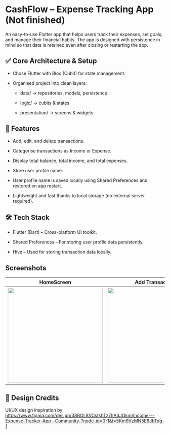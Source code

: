 # CashFlow – Expense Tracking App (Not finished)
An easy-to-use Flutter app that helps users track their expenses, set goals, and manage their financial habits. The app is designed with persistence in mind so that data is retained even after closing or restarting the app.


## ✅ Core Architecture & Setup

- Chose Flutter with Bloc (Cubit) for state management.

- Organised project into clean layers:

   - data/ → repositories, models, persistence

   - logic/ → cubits & states

   - presentation/ → screens & widgets
 

## 🚀 Features

- Add, edit, and delete transactions.

- Categorise transactions as Income or Expense.

- Display total balance, total income, and total expenses.

- Store user profile name.

- User profile name is saved locally using Shared Preferences and restored on app restart.

- Lightweight and fast thanks to local storage (no external server required).

## 🛠️ Tech Stack

- Flutter (Dart) – Cross-platform UI toolkit.

- Shared Preferences – For storing user profile data persistently.

- Hive – Used for storing transaction data locally.


## Screenshots
| HomeScreen | Add Transaction |
|--------------|--------------|
| <img src="https://github.com/user-attachments/assets/0f07ff17-e5df-44b3-9070-926dde85ed36" width="300"/> | <img src="https://github.com/user-attachments/assets/c569b75a-ddf9-4b66-b2a8-0521989860b0" width="300"/> |



## 🎨 Design Credits

UI/UX design inspiration by https://www.figma.com/design/3SBOL8VCstkhTz7hA3JOkm/Income---Expense-Tracker-App--Community-?node-id=0-1&t=5Km9VzMN5E6JbTdg-1

